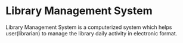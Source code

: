 # Library Management System
Library Management System is a computerized system which helps user(librarian) to manage the library daily activity in electronic format.
